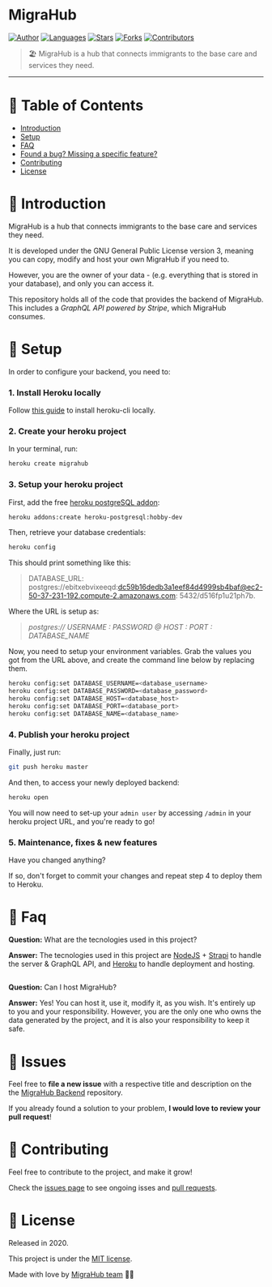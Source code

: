 # MigraHub

[![Author](https://img.shields.io/badge/author-MigraHub-D54F44?style=flat-square)](https://github.com/migrahub)
[![Languages](https://img.shields.io/github/languages/count/migrahub/migrahub-backend?color=%23D54F44&style=flat-square)](#)
[![Stars](https://img.shields.io/github/stars/migrahub/migrahub-backend?color=D54F44&style=flat-square)](https://github.com/migrahub/migrahub-backend/stargazers)
[![Forks](https://img.shields.io/github/forks/migrahub/migrahub-backend?color=%23D54F44&style=flat-square)](https://github.com/migrahub/migrahub-backend/network/members)
[![Contributors](https://img.shields.io/github/contributors/migrahub/migrahub-backend?color=D54F44&style=flat-square)](https://github.com/migrahub/migrahub-backend/graphs/contributors)


> 🏖️ MigraHub is a hub that connects immigrants to the base care and services they need.

---

# :pushpin: Table of Contents

* [Introduction](#rocket-introduction)
* [Setup](#construction_worker-Setup)
* [FAQ](#postbox-faq)
* [Found a bug? Missing a specific feature?](#bug-issues)
* [Contributing](#tada-contributing)
* [License](#closed_book-license)


# :rocket: Introduction

MigraHub is a hub that connects immigrants to the base care and services they need.

It is developed under the GNU General Public License version 3, meaning you can copy, modify and host your own MigraHub if you need to.

However, you are the owner of your data - (e.g. everything that is stored in your database), and only you can access it.

This repository holds all of the code that provides the backend of MigraHub. This includes a *GraphQL API powered by Stripe*, which MigraHub consumes.

# :construction_worker: Setup

In order to configure your backend, you need to:

### 1. Install Heroku locally

Follow [this guide](https://devcenter.heroku.com/articles/heroku-cli) to install heroku-cli locally.

### 2. Create your heroku project

In your terminal, run:

```bash
heroku create migrahub
```

### 3. Setup your heroku project

First, add the free [heroku postgreSQL addon](https://elements.heroku.com/addons/heroku-postgresql):

```bash
heroku addons:create heroku-postgresql:hobby-dev
```

Then, retrieve your database credentials:

```bash
heroku config
```

This should print something like this:

> DATABASE_URL: postgres://ebitxebvixeeqd:dc59b16dedb3a1eef84d4999sb4baf@ec2-50-37-231-192.compute-2.amazonaws.com: 5432/d516fp1u21ph7b.

Where the URL is setup as:

> *postgres:// USERNAME : PASSWORD @ HOST : PORT : DATABASE_NAME*

Now, you need to setup your environment variables. Grab the values you got from the URL above, and create the command line below by replacing them.

```bash
heroku config:set DATABASE_USERNAME=<database_username>
heroku config:set DATABASE_PASSWORD=<database_password>
heroku config:set DATABASE_HOST=<database_host>
heroku config:set DATABASE_PORT=<database_port>
heroku config:set DATABASE_NAME=<database_name>
```

### 4. Publish your heroku project

Finally, just run:

```bash
git push heroku master
```

And then, to access your newly deployed backend:

```bash
heroku open
```

You will now need to set-up your `admin user` by accessing `/admin` in your heroku project URL, and you're ready to go!

### 5. Maintenance, fixes & new features

Have you changed anything?

If so, don't forget to commit your changes and repeat step 4 to deploy them to Heroku.

# :postbox: Faq

**Question:** What are the tecnologies used in this project?

**Answer:** The tecnologies used in this project are [NodeJS](https://nodejs.org/en/) + [Strapi](https://strapi.io/) to handle the server & GraphQL API, and [Heroku](https://heroku.com) to handle deployment and hosting.

##

**Question:** Can I host MigraHub?

**Answer:** Yes! You can host it, use it, modify it, as you wish. It's entirely up to you and your responsibility. However, you are the only one who owns the data generated by the project, and it is also your responsibility to keep it safe.


# :bug: Issues

Feel free to **file a new issue** with a respective title and description on the the [MigraHub Backend](https://github.com/migrahub/migrahub-backend) repository.

If you already found a solution to your problem, **I would love to review your pull request**!

# :tada: Contributing

Feel free to contribute to the project, and make it grow!

Check the [issues page](https://github.com/migrahub/migrahub-backend/issues) to see ongoing isses and [pull requests](https://github.com/migrahub/migrahub-backend/pulls).

# :closed_book: License

Released in 2020.

This project is under the [MIT license](https://github.com/migrahub/migrahub-backend/blob/master/LICENSE).

Made with love by [MigraHub team](https://github.com/orgs/migrahub/people) 💙🚀
